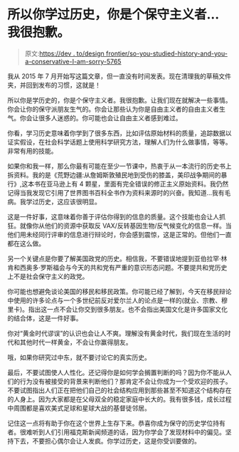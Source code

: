 # 所以你学过历史，你是个保守主义者...我很抱歉。

> 原文:[https://dev . to/design frontier/so-you-studied-history-and-you-a-conservative-I-am-sorry-5765](https://dev.to/designfrontier/so-you-studied-history-and-youre-a-conservative-i-am-sorry-5765)

我从 2015 年 7 月开始写这篇文章，但一直没有时间发表。现在清理我的草稿文件夹，并回到发布的习惯，这就是！

所以你是学历史的，你是个保守主义者。我很抱歉。让我们现在就解决一些事情。你会让你的保守派朋友生气的。你会让那些认为你是自由主义者的自由主义者生气。你会让很多人迷惑的。你可能也会让自由主义者感到难过。

你看，学习历史意味着你学到了很多东西，比如评估原始材料的质量，追踪数据以证实假设，在社会科学话题上使用科学研究方法，理解人们为什么做事情，等等。非常有用的技能。

如果你和我一样，那么你最有可能在至少一节课中，热衷于从一本流行的历史书上拆资料。我的是《荒野边疆:从詹姆斯敦殖民地到受伤的膝盖，美印战争期间的暴行》,这本书在亚马逊上有 4 颗星，里面有完全错误的修正主义原始资料。我仍然记得当我发现它引用了世界图书百科全书作为资料来源时的兴奋。我知道...我有毛病。我学过历史，这应该很明显。

这是一件好事，这意味着你善于评估你得到的信息的质量。这个技能也会让人抓狂。就像你从他们的资源中获取反 VAX/反转基因生物/反气候变化的信息一样。当他们用未经同行评审的信息进行辩论时，你会感到震惊，这是正常的。但他们一直都在这么做。

另一个关键点是你要了解美国政党的历史。相信我，不要错误地提到亚伯拉罕·林肯和西奥多·罗斯福会与今天的共和党有严重的意识形态问题。不要提共和党历史上不是社会保守主义的政党。

你可能也想避免谈论美国的移民和移民政策。你可能已经了解到，今天在移民辩论中使用的许多论点与一个多世纪前反对爱尔兰人的论点是一样的(就业、宗教、穆里卡)。指出这一点不会让你交到很多朋友。也不会指出美国文化是许多国家文化的结合体，这是一件好事。

你对“黄金时代谬误”的认识也会让人不爽。理解没有黄金时代，我们现在生活的时代和其他时代一样黄金，不会让你赢得朋友。

哦，如果你研究过中东，就不要讨论它的真实历史。

最后，不要试图使人人性化。还记得你是如何学会搁置判断的吗？因为你不能从人们的行为没有被接受的背景来判断他们？那肯定不会让你成为一个受欢迎的孩子。不要试图指出人们正在把他们自己的社会结构应用到那些甚至不知道这个结构存在的人身上。因为大家都是在父母双全的稳定家庭中长大的。我有很多钱，成长过程中周围都是喜欢美式足球和星球大战的基督徒邻居。

记住这一点将有助于你在这个世界上生存下来。恭喜你成为保守的历史学位持有者。很难听到人们引用福克斯新闻频道的话，因为你学会了发现材料中的偏见。坚持下去，不要担心偶尔会让人发疯。你学过历史，这是你受训要做的。